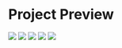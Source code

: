 # Project Preview
![](https://i.imgur.com/4OEJSGd.png)
![](https://i.imgur.com/aEiNwRD.png)
![](https://i.imgur.com/bslaj4N.png)
![](https://i.imgur.com/E4P23a2.png)
![](https://i.imgur.com/NebVK27.png)